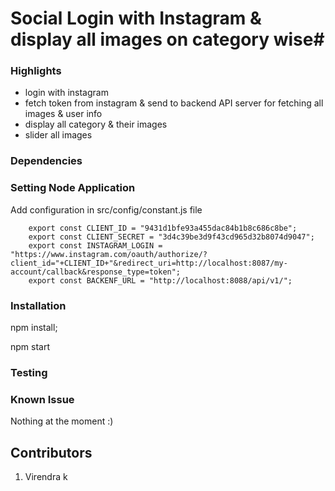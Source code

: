 # Social Login with Instagram & display all images on category wise#

### Highlights
- login with instagram
- fetch token from instagram & send to backend API server for fetching all images & user info
- display all category & their images
- slider all images

### Dependencies

### Setting Node Application
Add configuration in src/config/constant.js file
```    
    export const CLIENT_ID = "9431d1bfe93a455dac84b1b8c686c8be";
    export const CLIENT_SECRET = "3d4c39be3d9f43cd965d32b8074d9047";
    export const INSTAGRAM_LOGIN = "https://www.instagram.com/oauth/authorize/?client_id="+CLIENT_ID+"&redirect_uri=http://localhost:8087/my-account/callback&response_type=token";
    export const BACKENF_URL = "http://localhost:8088/api/v1/";

```

### Installation
npm install;


npm start

### Testing

### Known Issue
Nothing at the moment :)

## Contributors

 1. Virendra k
